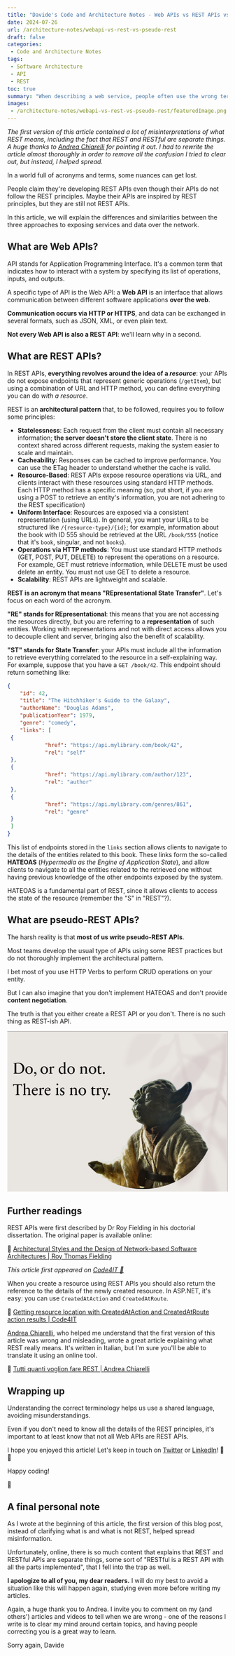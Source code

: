 ```yaml
---
title: "Davide's Code and Architecture Notes - Web APIs vs REST APIs vs pseudo-REST APIs"
date: 2024-07-26
url: /architecture-notes/webapi-vs-rest-vs-pseudo-rest
draft: false
categories:
 - Code and Architecture Notes
tags:
 - Software Architecture
 - API
 - REST
toc: true
summary: "When describing a web service, people often use the wrong terms. Are you really creating a REST API, or is it some sort of pseudo-REST? "
images:
 - /architecture-notes/webapi-vs-rest-vs-pseudo-rest/featuredImage.png
---
```


_The first version of this article contained a lot of misinterpretations of what REST means, including the fact that REST and RESTful are separate things. A huge thanks to [Andrea Chiarelli](https://www.linkedin.com/in/andreachiarelli/) for pointing it out. I had to rewrite the article almost thoroughly in order to remove all the confusion I tried to clear out, but instead, I helped spread._

In a world full of acronyms and terms, some nuances can get lost. 

People claim they're developing REST APIs even though their APIs do not follow the REST principles. Maybe their APIs are inspired by REST principles, but they are still not REST APIs.

In this article, we will explain the differences and similarities between the three approaches to exposing services and data over the network.

## What are Web APIs?

API stands for Application Programming Interface. It's a common term that indicates how to interact with a system by specifying its list of operations, inputs, and outputs.

A specific type of API is the Web API: a **Web API** is an interface that allows communication between different software applications **over the web**.

**Communication occurs via HTTP or HTTPS**, and data can be exchanged in several formats, such as JSON, XML, or even plain text.

**Not every Web API is also a REST API**: we'll learn why in a second.

## What are REST APIs?

In REST APIs, **everything revolves around the idea of a _resource_**: your APIs do not expose endpoints that represent generic operations (`/getItem`), but using a combination of URL and HTTP method, you can define everything you can do _with a resource_.

REST is an **architectural pattern** that, to be followed, requires you to follow some principles:

- **Statelessness**: Each request from the client must contain all necessary information; **the server doesn't store the client state**. There is no context shared across different requests, making the system easier to scale and maintain.
- **Cacheability**: Responses can be cached to improve performance. You can use the ETag header to understand whether the cache is valid.
- **Resource-Based**: REST APIs expose resource operations via URL, and clients interact with these resources using standard HTTP methods. Each HTTP method has a specific meaning (so, put short, if you are using a POST to retrieve an entity's information, you are not adhering to the REST specification)
- **Uniform Interface**: Resources are exposed via a consistent representation (using URLs). In general, you want your URLs to be structured like `/{resource-type}/{id}`; for example, information about the book with ID 555 should be retrieved at the URL `/book/555` (notice that it's `book`, singular, and not `books`).
- **Operations via HTTP methods**: You must use standard HTTP methods (GET, POST, PUT, DELETE) to represent the operations on a resource. For example, GET must retrieve information, while DELETE must be used delete an entity. You must not use GET to delete a resource.
- **Scalability**: REST APIs are lightweight and scalable.

**REST is an acronym that means "REpresentational State Transfer"**. Let's focus on each word of the acronym. 

**"RE" stands for REpresentational**: this means that you are not accessing the resources directly, but you are referring to a **representation** of such entities. Working with representations and not with direct access allows you to decouple client and server, bringing also the benefit of scalability. 

**"ST" stands for State Transfer**: your APIs must include all the information to retrieve everything correlated to the resource in a self-explaining way. For example, suppose that you have a `GET /book/42`. This endpoint should return something like:


```json
{
    "id": 42,
    "title": "The Hitchhiker's Guide to the Galaxy",
    "authorName": "Douglas Adams",
    "publicationYear": 1979,
    "genre": "comedy",
    "links": [
 {
            "href": "https://api.mylibrary.com/book/42",
            "rel": "self"
 },
 {
            "href": "https://api.mylibrary.com/author/123",
            "rel": "author"
 },
 {
            "href": "https://api.mylibrary.com/genres/861",
            "rel": "genre"
 }
 ]
}
```

This list of endpoints stored in the `links` section allows clients to navigate to the details of the entities related to this book. These links form the so-called **HATEOAS** (_Hypermedia as the Engine of Application State_), and allow clients to navigate to all the entities related to the retrieved one without having previous knowledge of the other endpoints exposed by the system.

HATEOAS is a fundamental part of REST, since it allows clients to access the state of the resource (remember the "S" in "REST"?).

## What are pseudo-REST APIs?

The harsh reality is that **most of us write pseudo-REST APIs**.

Most teams develop the usual type of APIs using some REST practices but do not thoroughly implement the architectural pattern.

I bet most of you use HTTP Verbs to perform CRUD operations on your entity. 

But I can also imagine that you don't implement HATEOAS and don't provide **content negotiation**.

The truth is that you either create a REST API or you don't. There is no such thing as REST-ish API.

![There is no such thing as pseudo-REST](yoda.png)

## Further readings

REST APIs were first described by Dr Roy Fielding in his doctorial dissertation. The original paper is available online:

🔗 [Architectural Styles and the Design of Network-based Software Architectures | Roy Thomas Fielding](https://ics.uci.edu/~fielding/pubs/dissertation/fielding_dissertation.pdf)

_This article first appeared on [Code4IT 🐧](https://www.code4it.dev/)_

When you create a resource using REST APIs you should also return the reference to the details of the newly created resource. In ASP.NET, it's easy: you can use `CreatedAtAction` and `CreatedAtRoute`.

🔗 [Getting resource location with CreatedAtAction and CreatedAtRoute action results | Code4IT](https://www.code4it.dev/blog/createdatroute-createdataction/)

[Andrea Chiarelli](https://www.linkedin.com/in/andreachiarelli/), who helped me understand that the first version of this article was wrong and misleading, wrote a great article explaining what REST really means. It's written in Italian, but I'm sure you'll be able to translate it using an online tool.

🔗 [Tutti quanti voglion fare REST | Andrea Chiarelli](https://www.html.it/articoli/cos-e-rest-caratteristiche/)


## Wrapping up

Understanding the correct terminology helps us use a shared language, avoiding misunderstandings.

Even if you don't need to know all the details of the REST principles, it's important to at least know that not all Web APIs are REST APIs.

I hope you enjoyed this article! Let's keep in touch on [Twitter](https://twitter.com/BelloneDavide) or [LinkedIn](https://www.linkedin.com/in/BelloneDavide/)! 🤜🤛

Happy coding!

🐧


## A final personal note

As I wrote at the beginning of this article, the first version of this blog post, instead of clarifying what is and what is not REST, helped spread misinformation.

Unfortunately, online, there is so much content that explains that REST and RESTful APIs are separate things, some sort of "RESTful is a REST API with all the parts implemented", that I fell into the trap as well.

**I apologize to all of you, my dear readers.** I will do my best to avoid a situation like this will happen again, studying even more before writing my articles.

Again, a huge thank you to Andrea. I invite you to comment on my (and others') articles and videos to tell when we are wrong - one of the reasons I write is to clear my mind around certain topics, and having people correcting you is a great way to learn.

Sorry again,
Davide